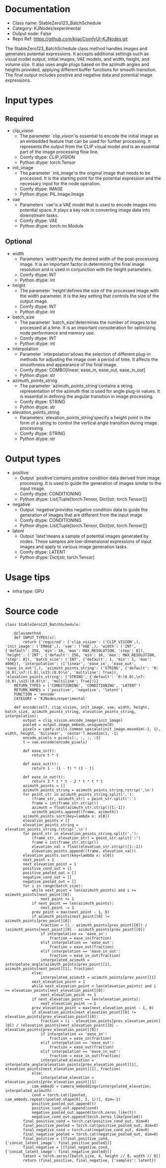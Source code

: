 # Documentation
- Class name: StableZero123_BatchSchedule
- Category: KJNodes/experimental
- Output node: False
- Repo Ref: https://github.com/kijai/ComfyUI-KJNodes.git

The StableZero123_BatchSchedule class method handles images and generates potential expressions. It accepts additional settings such as visual model output, initial images, VAE models, and width, height, and volume size. It also uses angle plugs based on the azimuth angles and heights provided, applying different buffer functions for smooth transition. The final output includes positive and negative data and potential image expressions.

# Input types
## Required
- clip_vision
    - The parameter `clip_vision'is essential to encode the initial image as an embedded feature that can be used for further processing. It represents the output from the CLIP visual model and is an essential part of the image processing flow line.
    - Comfy dtype: CLIP_VISION
    - Python dtype: torch.Tensor
- init_image
    - The parameter `init_image'is the original image that needs to be processed. It is the starting point for the potential expression and the necessary input for the node operation.
    - Comfy dtype: IMAGE
    - Python dtype: PIL.Image.Image
- vae
    - Parameters `vae'is a VAE model that is used to encode images into potential space. It plays a key role in converting image data into downstream tasks.
    - Comfy dtype: VAE
    - Python dtype: torch.nn.Module
## Optional
- width
    - Parameters `width'specify the desired width of the post-processing image. It is an important factor in determining the final image resolution and is used in conjunction with the height parameters.
    - Comfy dtype: INT
    - Python dtype: int
- height
    - The parameter `height'defines the size of the processed image with the width parameter. It is the key setting that controls the size of the output image.
    - Comfy dtype: INT
    - Python dtype: int
- batch_size
    - The parameter `batch_size'determines the number of images to be processed at a time. It is an important consideration for optimizing node performance and memory use.
    - Comfy dtype: INT
    - Python dtype: int
- interpolation
    - Parameter `interpolation'allows the selection of different plug-in methods for adjusting the image over a period of time. It affects the smoothness and appearance of the final image.
    - Comfy dtype: COMBO[linear, ease_in, ease_out, ease_in_out]
    - Python dtype: str
- azimuth_points_string
    - The parameter `azimuth_points_string'contains a string representation of the azimuth that is used for angle plug-in values. It is essential in defining the angular transition in image processing.
    - Comfy dtype: STRING
    - Python dtype: str
- elevation_points_string
    - Parameters `elevation_points_string'specify a height point in the form of a string to control the vertical angle transition during image processing.
    - Comfy dtype: STRING
    - Python dtype: str

# Output types
- positive
    - Output `positive'contains positive condition data derived from image processing. It is used to guide the generation of images similar to the input image.
    - Comfy dtype: CONDITIONING
    - Python dtype: List[Tuple[torch.Tensor, Dict[str, torch.Tensor]]]
- negative
    - Output `negative'provides negative condition data to guide the generation of images that are different from the input image.
    - Comfy dtype: CONDITIONING
    - Python dtype: List[Tuple[torch.Tensor, Dict[str, torch.Tensor]]]
- latent
    - Output `latet'means a sample of potential images generated by nodes. These samples are low-dimensional expressions of input images and apply to various image generation tasks.
    - Comfy dtype: LATENT
    - Python dtype: Dict[str, torch.Tensor]

# Usage tips
- Infra type: GPU

# Source code
```
class StableZero123_BatchSchedule:

    @classmethod
    def INPUT_TYPES(s):
        return {'required': {'clip_vision': ('CLIP_VISION',), 'init_image': ('IMAGE',), 'vae': ('VAE',), 'width': ('INT', {'default': 256, 'min': 16, 'max': MAX_RESOLUTION, 'step': 8}), 'height': ('INT', {'default': 256, 'min': 16, 'max': MAX_RESOLUTION, 'step': 8}), 'batch_size': ('INT', {'default': 1, 'min': 1, 'max': 4096}), 'interpolation': (['linear', 'ease_in', 'ease_out', 'ease_in_out'],), 'azimuth_points_string': ('STRING', {'default': '0:(0.0),\n7:(1.0),\n15:(0.0)\n', 'multiline': True}), 'elevation_points_string': ('STRING', {'default': '0:(0.0),\n7:(0.0),\n15:(0.0)\n', 'multiline': True})}}
    RETURN_TYPES = ('CONDITIONING', 'CONDITIONING', 'LATENT')
    RETURN_NAMES = ('positive', 'negative', 'latent')
    FUNCTION = 'encode'
    CATEGORY = 'KJNodes/experimental'

    def encode(self, clip_vision, init_image, vae, width, height, batch_size, azimuth_points_string, elevation_points_string, interpolation):
        output = clip_vision.encode_image(init_image)
        pooled = output.image_embeds.unsqueeze(0)
        pixels = comfy.utils.common_upscale(init_image.movedim(-1, 1), width, height, 'bilinear', 'center').movedim(1, -1)
        encode_pixels = pixels[:, :, :, :3]
        t = vae.encode(encode_pixels)

        def ease_in(t):
            return t * t

        def ease_out(t):
            return 1 - (1 - t) * (1 - t)

        def ease_in_out(t):
            return 3 * t * t - 2 * t * t * t
        azimuth_points = []
        azimuth_points_string = azimuth_points_string.rstrip(',\n')
        for point_str in azimuth_points_string.split(','):
            (frame_str, azimuth_str) = point_str.split(':')
            frame = int(frame_str.strip())
            azimuth = float(azimuth_str.strip()[1:-1])
            azimuth_points.append((frame, azimuth))
        azimuth_points.sort(key=lambda x: x[0])
        elevation_points = []
        elevation_points_string = elevation_points_string.rstrip(',\n')
        for point_str in elevation_points_string.split(','):
            (frame_str, elevation_str) = point_str.split(':')
            frame = int(frame_str.strip())
            elevation_val = float(elevation_str.strip()[1:-1])
            elevation_points.append((frame, elevation_val))
        elevation_points.sort(key=lambda x: x[0])
        next_point = 1
        next_elevation_point = 1
        positive_cond_out = []
        positive_pooled_out = []
        negative_cond_out = []
        negative_pooled_out = []
        for i in range(batch_size):
            while next_point < len(azimuth_points) and i >= azimuth_points[next_point][0]:
                next_point += 1
            if next_point == len(azimuth_points):
                next_point -= 1
            prev_point = max(next_point - 1, 0)
            if azimuth_points[next_point][0] != azimuth_points[prev_point][0]:
                fraction = (i - azimuth_points[prev_point][0]) / (azimuth_points[next_point][0] - azimuth_points[prev_point][0])
                if interpolation == 'ease_in':
                    fraction = ease_in(fraction)
                elif interpolation == 'ease_out':
                    fraction = ease_out(fraction)
                elif interpolation == 'ease_in_out':
                    fraction = ease_in_out(fraction)
                interpolated_azimuth = interpolate_angle(azimuth_points[prev_point][1], azimuth_points[next_point][1], fraction)
            else:
                interpolated_azimuth = azimuth_points[prev_point][1]
            next_elevation_point = 1
            while next_elevation_point < len(elevation_points) and i >= elevation_points[next_elevation_point][0]:
                next_elevation_point += 1
            if next_elevation_point == len(elevation_points):
                next_elevation_point -= 1
            prev_elevation_point = max(next_elevation_point - 1, 0)
            if elevation_points[next_elevation_point][0] != elevation_points[prev_elevation_point][0]:
                fraction = (i - elevation_points[prev_elevation_point][0]) / (elevation_points[next_elevation_point][0] - elevation_points[prev_elevation_point][0])
                if interpolation == 'ease_in':
                    fraction = ease_in(fraction)
                elif interpolation == 'ease_out':
                    fraction = ease_out(fraction)
                elif interpolation == 'ease_in_out':
                    fraction = ease_in_out(fraction)
                interpolated_elevation = interpolate_angle(elevation_points[prev_elevation_point][1], elevation_points[next_elevation_point][1], fraction)
            else:
                interpolated_elevation = elevation_points[prev_elevation_point][1]
            cam_embeds = camera_embeddings(interpolated_elevation, interpolated_azimuth)
            cond = torch.cat([pooled, cam_embeds.repeat((pooled.shape[0], 1, 1))], dim=-1)
            positive_pooled_out.append(t)
            positive_cond_out.append(cond)
            negative_pooled_out.append(torch.zeros_like(t))
            negative_cond_out.append(torch.zeros_like(pooled))
        final_positive_cond = torch.cat(positive_cond_out, dim=0)
        final_positive_pooled = torch.cat(positive_pooled_out, dim=0)
        final_negative_cond = torch.cat(negative_cond_out, dim=0)
        final_negative_pooled = torch.cat(negative_pooled_out, dim=0)
        final_positive = [[final_positive_cond, {'concat_latent_image': final_positive_pooled}]]
        final_negative = [[final_negative_cond, {'concat_latent_image': final_negative_pooled}]]
        latent = torch.zeros([batch_size, 4, height // 8, width // 8])
        return (final_positive, final_negative, {'samples': latent})
```